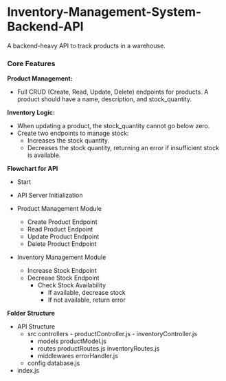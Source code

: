 # Inventory-Management-System-Backend-API
A backend-heavy API to track products in a warehouse.


### **Core Features**

**Product Management:**

- Full CRUD (Create, Read, Update, Delete) endpoints for products. A product should have a name, description, and stock_quantity.

**Inventory Logic:**

- When updating a product, the stock_quantity cannot go below zero.
- Create two endpoints to manage stock:
    - Increases the stock quantity.
    - Decreases the stock quantity, returning an error if insufficient stock is available.
 


**Flowchart for API**
- Start
- API Server Initialization
- Product Management Module
    - Create Product Endpoint
    - Read Product Endpoint
    - Update Product Endpoint
    - Delete Product Endpoint

- Inventory Management Module
    - Increase Stock Endpoint
    - Decrease Stock Endpoint
        - Check Stock Availability
            - If available, decrease stock
            - If not available, return error
         

**Folder Structure**
- API Structure
    - src
        controllers
            - productController.js
            - inventoryController.js
        - models
            productModel.js
        - routes
            productRoutes.js
            inventoryRoutes.js
        - middlewares
            errorHandler.js
    - config
        database.js
- index.js
